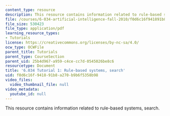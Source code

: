 ```yaml
---
content_type: resource
description: This resource contains information related to rule-based systems, search.
file: /courses/6-034-artificial-intelligence-fall-2010/f0d6c16f941891b8a270b9b6f5358b98_MIT6_034F10_tutor01.pdf
file_size: 530423
file_type: application/pdf
learning_resource_types:
- Tutorials
license: https://creativecommons.org/licenses/by-nc-sa/4.0/
ocw_type: OCWFile
parent_title: Tutorials
parent_type: CourseSection
parent_uid: 25b4d967-a959-c4ce-cc7d-0545026be8c6
resourcetype: Document
title: '6.034 Tutorial 1: Rule-based systems, search'
uid: f0d6c16f-9418-91b8-a270-b9b6f5358b98
video_files:
  video_thumbnail_file: null
video_metadata:
  youtube_id: null
---
```

This resource contains information related to rule-based systems, search.